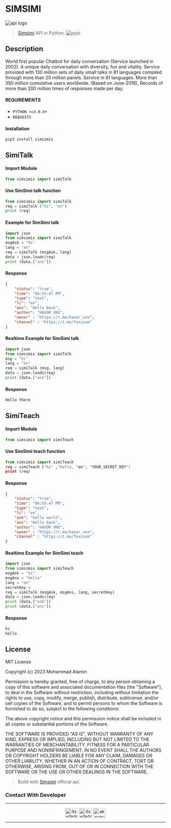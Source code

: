 # SIMSIMI
![api logo](./assets/logo.png)
> [Simsimi](https://github.com/AKXVAU/simsimi) API in Python.
> ![pypi](https://img.shields.io/pypi/v/simsimi?logo=python)

## Description
World first popular Chatbot for daily conversation (Service launched in 2002). A unique daily conversation with diversity, fun and vitality. Service provided with 130 million sets of daily small talks in 81 languages compiled through more than 20 million panels. Service in 81 languages. More than 350 million cumulative users worldwide. (Based on June-2018), Records of more than 200 million times of responses made per day.

#### REQUIREMENTS
* `PYTHON >=3.9.X+`
* `REQUESTS`

#### Installation 
```bash
pip3 install simsimix
```

## SimiTalk
#### Import Module
```python
from simsimix import simiTalk
```
#### Use SimSimi talk function
```python
from simsimix import simiTalk
req = simiTalk ("hi", "en")
print (req)
```
#### Example for SimSimi talk
```python
import json
from simsimix import simiTalk
msgAsk = "hi"
lang = "en"
req = simiTalk (msgAsk, lang)
data = json.loads(req)
print (data.["ans"])
```
#### Response
```json
{
    "status": "true",
    "time": "06:55:47 PM",
    "type": "text",
    "lc": "en",
    "ans": "Hello back",
    "author": "𝙷𝙰𝚇𝙾𝚁 𝚇𝙽𝚇",
    "owner" : "https://t.me/haxor_xnx",
    "channel" : "https://t.me/Toxinum"
}
```
#### Realtime Example for SimSimi talk
```python 
import json
from simsimix import simiTalk
msg = "hi"
lang = "en"
req = simiTalk (msg, lang)
data = json.loads(req)
print (data.["ans"])
```
#### Response
```bash
Hello there
```
## SimiTeach
#### Import Module
```python
from simsimix import simiTeach
```
#### Use SimSimi teach function
```python
from simsimix import simiTeach
req = simiTeach ("hi" ,"hello, "en", "YOUR_SECRET_KEY")
print (req)
```
#### Response
```json
{
    "status": "true",
    "time": "06:55:47 PM",
    "type": "text",
    "lc": "en",
    "ask": "hello world",
    "ans": "Hello back",
    "author": "𝙷𝙰𝚇𝙾𝚁 𝚇𝙽𝚇",
    "owner" : "https://t.me/haxor_xnx",
    "channel" : "https://t.me/Toxinum"
}
```
#### Realtime Example for SimSimi teach
```python 
import json
from simsimix import simiTeach
msgAsk = "hi"
msgAns = "hello"
lang = "en"
secretKey = 
req = simiTalk (msgAsk, msgAns, lang, secretKey)
data = json.loads(req)
print (data.["ask"])
print (data.["ans"])
```
#### Response
```bash
hi
hello
```
## License 
MIT License

Copyright (c) 2023 Mohammad Alamin

Permission is hereby granted, free of charge, to any person obtaining a copy
of this software and associated documentation files (the "Software"), to deal
in the Software without restriction, including without limitation the rights
to use, copy, modify, merge, publish, distribute, sublicense, and/or sell
copies of the Software, and to permit persons to whom the Software is
furnished to do so, subject to the following conditions:

The above copyright notice and this permission notice shall be included in all
copies or substantial portions of the Software.

THE SOFTWARE IS PROVIDED "AS IS", WITHOUT WARRANTY OF ANY KIND, EXPRESS OR
IMPLIED, INCLUDING BUT NOT LIMITED TO THE WARRANTIES OF MERCHANTABILITY,
FITNESS FOR A PARTICULAR PURPOSE AND NONINFRINGEMENT. IN NO EVENT SHALL THE
AUTHORS OR COPYRIGHT HOLDERS BE LIABLE FOR ANY CLAIM, DAMAGES OR OTHER
LIABILITY, WHETHER IN AN ACTION OF CONTRACT, TORT OR OTHERWISE, ARISING FROM,
OUT OF OR IN CONNECTION WITH THE SOFTWARE OR THE USE OR OTHER DEALINGS IN THE
SOFTWARE.

> Build with [Simsimi](https://simsimi.com/) official api.


### Contact With Developer
<hr>
<div align="center">
<a href="https://facebook.com/AKXVAU" target="blank"><img align="center" src="https://raw.githubusercontent.com/rahuldkjain/github-profile-readme-generator/master/src/images/icons/Social/facebook.svg" alt="itsn0b1t4" height="30" width="40" /></a>
<a href="https://instagram.com/AKXVAU" target="blank"><img align="center" src="https://raw.githubusercontent.com/rahuldkjain/github-profile-readme-generator/master/src/images/icons/Social/instagram.svg" alt="itsn0b1t4" height="30" width="40" /></a>
<a href="https://www.youtube.com/c/akxvau" target="blank"><img align="center" src="https://raw.githubusercontent.com/rahuldkjain/github-profile-readme-generator/master/src/images/icons/Social/youtube.svg" alt="akxvau" height="30" width="40" /></a>
</p>
<hr>
</div>